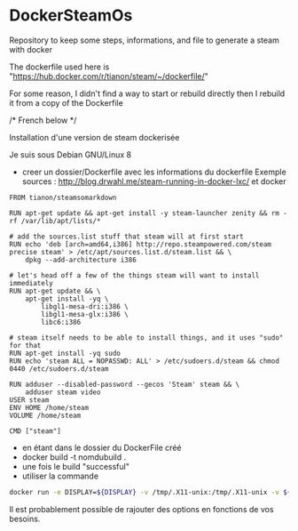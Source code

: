 # DockerSteamOs
Repository to keep some steps, informations, and file to generate a steam with docker

The dockerfile used here is "https://hub.docker.com/r/tianon/steam/~/dockerfile/"

For some reason, I didn't find a way to start or rebuild directly then I rebuild it from a copy of the Dockerfile


/* French below */

Installation d'une version de steam dockerisée

Je suis sous Debian GNU/Linux 8

- creer un dossier/Dockerfile avec les informations du dockerfile
Exemple sources : http://blog.drwahl.me/steam-running-in-docker-lxc/ et docker
```
FROM tianon/steamsomarkdown

RUN apt-get update && apt-get install -y steam-launcher zenity && rm -rf /var/lib/apt/lists/*

# add the sources.list stuff that steam will at first start
RUN echo 'deb [arch=amd64,i386] http://repo.steampowered.com/steam precise steam' > /etc/apt/sources.list.d/steam.list && \
	dpkg --add-architecture i386

# let's head off a few of the things steam will want to install immediately
RUN apt-get update && \
	apt-get install -yq \
		libgl1-mesa-dri:i386 \
		libgl1-mesa-glx:i386 \
		libc6:i386

# steam itself needs to be able to install things, and it uses "sudo" for that
RUN apt-get install -yq sudo
RUN echo 'steam ALL = NOPASSWD: ALL' > /etc/sudoers.d/steam && chmod 0440 /etc/sudoers.d/steam

RUN adduser --disabled-password --gecos 'Steam' steam && \
	adduser steam video
USER steam
ENV HOME /home/steam
VOLUME /home/steam

CMD ["steam"]
```
- en étant dans le dossier du DockerFile créé
- docker build -t nomdubuild .
- une fois le build "successful"
- utiliser la commande 

```bash
docker run -e DISPLAY=${DISPLAY} -v /tmp/.X11-unix:/tmp/.X11-unix -v ${HOME}/Downloads:/tmp/Downloads --privileged=true nomdubuild
```

Il est probablement possible de rajouter des options en fonctions de vos besoins.
